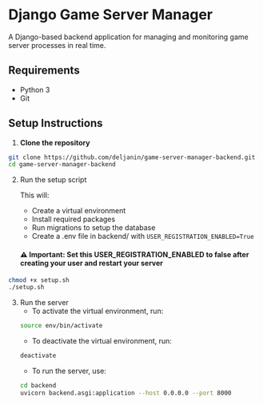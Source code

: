 # Django Game Server Manager

A Django-based backend application for managing and monitoring game server processes in real time.

## Requirements

- Python 3
- Git

## Setup Instructions

1. **Clone the repository**

```bash
git clone https://github.com/deljanin/game-server-manager-backend.git
cd game-server-manager-backend
```

2. Run the setup script

   This will:

   - Create a virtual environment
   - Install required packages
   - Run migrations to setup the database
   - Create a .env file in backend/ with `USER_REGISTRATION_ENABLED=True`

   #### ⚠️ Important: Set this USER_REGISTRATION_ENABLED to false after creating your user and restart your server

```bash
chmod +x setup.sh
./setup.sh
```

3. Run the server
   - To activate the virtual environment, run:<br>
   ```bash
   source env/bin/activate
   ```
   - To deactivate the virtual environment, run:<br>
   ```bash
   deactivate
   ```
   - To run the server, use:<br>
   ```bash
   cd backend
   uvicorn backend.asgi:application --host 0.0.0.0 --port 8000
   ```
